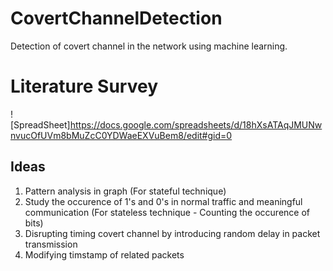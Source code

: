 # CovertChannelDetection
Detection of covert channel in the network using machine learning.

# Literature Survey
![SpreadSheet]https://docs.google.com/spreadsheets/d/18hXsATAqJMUNwnvucOfUVm8bMuZcC0YDWaeEXVuBem8/edit#gid=0

## Ideas
1. Pattern analysis in graph (For stateful technique)
2. Study the occurence of 1's and 0's in normal traffic and meaningful communication (For stateless technique - Counting the occurence of bits)
3. Disrupting timing covert channel by introducing random delay in packet transmission
4. Modifying timstamp of related packets

